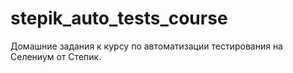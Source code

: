 # stepik_auto_tests_course
Домашние задания к курсу по автоматизации тестирования на Селениум от Степик.
